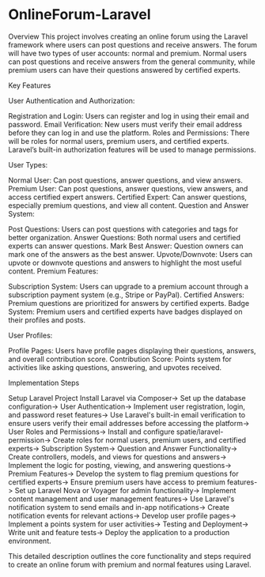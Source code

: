 # OnlineForum-Laravel

Overview
This project involves creating an online forum using the Laravel framework where users can post questions and receive answers. The forum will have two types of user accounts: normal and premium. Normal users can post questions and receive answers from the general community, while premium users can have their questions answered by certified experts.

Key Features

User Authentication and Authorization:

Registration and Login: Users can register and log in using their email and password.
Email Verification: New users must verify their email address before they can log in and use the platform.
Roles and Permissions: There will be roles for normal users, premium users, and certified experts. Laravel’s built-in authorization features will be used to manage permissions.

User Types:

Normal User: Can post questions, answer questions, and view answers.
Premium User: Can post questions, answer questions, view answers, and access certified expert answers.
Certified Expert: Can answer questions, especially premium questions, and view all content.
Question and Answer System:

Post Questions: Users can post questions with categories and tags for better organization.
Answer Questions: Both normal users and certified experts can answer questions.
Mark Best Answer: Question owners can mark one of the answers as the best answer.
Upvote/Downvote: Users can upvote or downvote questions and answers to highlight the most useful content.
Premium Features:

Subscription System: Users can upgrade to a premium account through a subscription payment system (e.g., Stripe or PayPal).
Certified Answers: Premium questions are prioritized for answers by certified experts.
Badge System: Premium users and certified experts have badges displayed on their profiles and posts.

User Profiles:

Profile Pages: Users have profile pages displaying their questions, answers, and overall contribution score.
Contribution Score: Points system for activities like asking questions, answering, and upvotes received.

Implementation Steps

Setup Laravel Project
Install Laravel via Composer->
Set up the database configuration->
User Authentication->
Implement user registration, login, and password reset features->
Use Laravel's built-in email verification to ensure users verify their email addresses before accessing the platform->
User Roles and Permissions->
Install and configure spatie/laravel-permission->
Create roles for normal users, premium users, and certified experts->
Subscription System->
Question and Answer Functionality->
Create controllers, models, and views for questions and answers->
Implement the logic for posting, viewing, and answering questions->
Premium Features->
Develop the system to flag premium questions for certified experts->
Ensure premium users have access to premium features->
Set up Laravel Nova or Voyager for admin functionality->
Implement content management and user management features->
Use Laravel's notification system to send emails and in-app notifications->
Create notification events for relevant actions->
Develop user profile pages->
Implement a points system for user activities->
Testing and Deployment->
Write unit and feature tests->
Deploy the application to a production environment.

This detailed description outlines the core functionality and steps required to create an online forum with premium and normal features using Laravel. 






